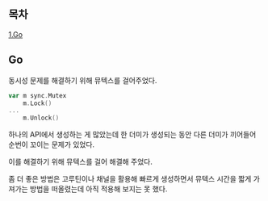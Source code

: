 ## 목차
[1.Go](#go)   

## Go
동시성 문제를 해결하기 위해 뮤텍스를 걸어주었다.

```go
var m sync.Mutex
	m.Lock()
...
    m.Unlock()
```
하나의 API에서 생성하는 게 많았는데 한 더미가 생성되는 동안 다른 더미가 끼어들어 순번이 꼬이는 문제가 있었다.

이를 해결하기 위해 뮤텍스를 걸어 해결해 주었다.

좀 더 좋은 방법은 고루틴이나 채널을 활용해 빠르게 생성하면서 뮤텍스 시간을 짧게 가져가는 방법을 떠올렸는데 아직 적용해 보지는 못 했다.